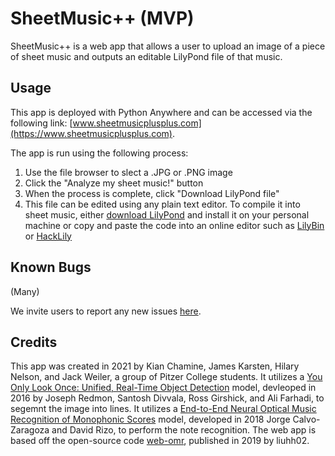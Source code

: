 # SheetMusic++ (MVP)
SheetMusic++ is a web app that allows a user to upload an image of a piece of sheet music and outputs an editable LilyPond file of that music.

## Usage
This app is deployed with Python Anywhere and can be accessed via the following link: [www.sheetmusicplusplus.com](https://www.sheetmusicplusplus.com).

The app is run using the following process:
1. Use the file browser to slect a .JPG or .PNG image
1. Click the "Analyze my sheet music!" button
1. When the process is complete, click "Download LilyPond file"
1. This file can be edited using any plain text editor. To compile it into sheet music, either [download LilyPond](http://lilypond.org/download.html) and install it on your personal machine or copy and paste the code into an online editor such as [LilyBin](http://lilybin.com) or [HackLily](https://hacklily.org)

## Known Bugs
(Many)

We invite users to report any new issues [here](https://github.com/SheetMusic-Team-3/MVP/issues).

## Credits
This app was created in 2021 by Kian Chamine, James Karsten, Hilary Nelson, and Jack Weiler, a group of Pitzer College students. It utilizes a [You Only Look Once: Unified, Real-Time Object Detection](https://arxiv.org/abs/1506.02640) model, devleoped in 2016 by Joseph Redmon, Santosh Divvala, Ross Girshick, and Ali Farhadi, to segemnt the image into lines. It utilizes a [End-to-End Neural Optical Music Recognition of Monophonic Scores](https://www.mdpi.com/2076-3417/8/4/606/htm) model, developed in 2018 Jorge Calvo-Zaragoza and David Rizo, to perform the note recognition. The web app is based off the open-source code [web-omr](https://github.com/liuhh02/web-omr), published in 2019 by liuhh02.
